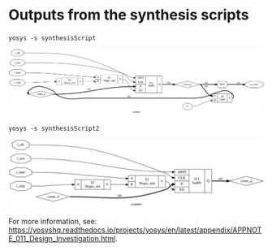# Outputs from the synthesis scripts

`yosys -s synthesisScript`

![script](circuit.svg)

`yosys -s synthesisScript2`

![script2](circuit2.svg)

For more information, see: https://yosyshq.readthedocs.io/projects/yosys/en/latest/appendix/APPNOTE_011_Design_Investigation.html. 
